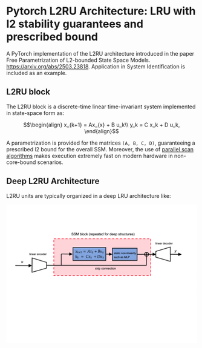 # Pytorch L2RU Architecture: LRU with l2 stability guarantees and prescribed bound

A PyTorch implementation of the L2RU architecture introduced in the paper Free Parametrization of L2-bounded State Space Models. https://arxiv.org/abs/2503.23818. Application in System Identification is included as an example.

## L2RU block
The L2RU block is a discrete-time linear time-invariant system implemented in state-space form as:
```math
\begin{align}
x_{k+1} = Ax_{x} + B u_k\\
y_k = C x_k + D u_k,
\end{align}
```
A parametrization is provided for the matrices ```(A, B, C, D)```, guaranteeing a prescribed l2 bound for the overall SSM.
Moreover, the use of [parallel scan algorithms](https://en.wikipedia.org/wiki/Prefix_sum) makes execution extremely fast on modern hardware in non-core-bound scenarios.

## Deep L2RU Architecture

L2RU units are typically organized in a deep LRU architecture like:

<div align="center">
  <img src="architecture/Arch.png" alt="Description of image" width="800">
</div>






